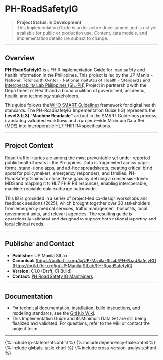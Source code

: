 # PH-RoadSafetyIG

> **Project Status: In Development**  
> This Implementation Guide is under active development and is not yet available for public or production use. Content, data models, and implementation details are subject to change.

---

## Overview

**PH-RoadSafetyIG** is a FHIR Implementation Guide for road safety and health information in the Philippines. This project is led by the UP Manila - National Telehealth Center - National Insitutes of Health - [Standards and Interoperability Lab Philippines (SIL-PH)](https://github.com/UP-Manila-SILab/PH-RoadSafetyIG) Project in partnership with the Department of Health and a broad coalition of government, academic, health, and technology stakeholders.

This guide follows the [WHO SMART Guidelines](https://www.who.int/teams/digital-health-and-innovation/smart-guidelines) framework for digital health standards. 
The PH-RoadSafetyIG Implementation Guide (IG) represents the **Level 3 (L3) "Machine Readable"** artifact in the SMART Guidelines process, translating validated workflows and a project-wide Minimum Data Set (MDS) into interoperable HL7 FHIR R4 specifications.

---

## Project Context

Road-traffic injuries are among the most preventable yet under-reported public health threats in the Philippines. Data is fragmented across paper forms, stand-alone apps, and ad-hoc spreadsheets, creating critical blind spots for policymakers, emergency responders, and families. PH-RoadSafetyIG aims to close these gaps by defining a consensus-driven MDS and mapping it to HL7 FHIR R4 resources, enabling interoperable, machine-readable data exchange nationwide.

This IG is grounded in a series of project-led co-design workshops and feedback sessions (2025), which brought together over 30 stakeholders from emergency medical services, traffic management, hospitals, local government units, and relevant agencies. The resulting guide is operationally validated and designed to support both national reporting and local clinical needs.

---

## Publisher and Contact

- **Publisher:** UP Manila SILab
- **Canonical:** [https://build.fhir.org/ig/UP-Manila-SILab/PH-RoadSafetyIG](https://build.fhir.org/ig/UP-Manila-SILab/PH-RoadSafetyIG)
- **Version:** 0.1.0 (Draft, CI Build)
- **Contact:** [PH Road Safety IG Maintainers](https://github.com/UP-Manila-SILab/PH-RoadSafetyIG)

---

## Documentation

- For technical documentation, installation, build instructions, and modeling standards, see the [GitHub Wiki](https://github.com/UP-Manila-SILab/PH-RoadSafetyIG/wiki).
- This Implementation Guide and its Minimum Data Set are still being finalized and validated. For questions, refer to the wiki or contact the project team.

---

{% include ip-statements.xhtml %}
{% include dependency-table.xhtml %}
{% include globals-table.xhtml %}
{% include cross-version-analysis.xhtml %}

